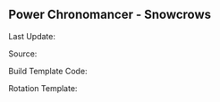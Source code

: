 ## Power Chronomancer - Snowcrows
Last Update: 

Source:

Build Template Code: ` `

Rotation Template: ` `